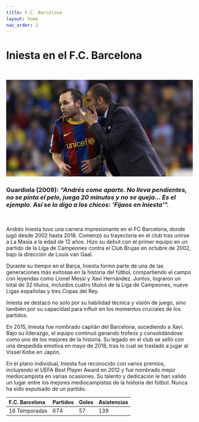 ```yaml
---
title: F.C. Barcelona
layout: home
nav_order: 2
---
```


# Iniesta en el F.C. Barcelona

<br>

![Andres Iniesta y Pep Guardiola](assets/images/iniesdola.jpg)

### Guardiola (2009): _“Andrés come aparte. No lleva pendientes, no se pinta el pelo, juega 20 minutos y no se queja... Es el ejemplo. Así se lo digo a los chicos: ‘Fijaos en Iniesta’”._

<br>

Andrés Iniesta tuvo una carrera impresionante en el FC Barcelona, donde jugó desde 2002 hasta 2018. Comenzó su trayectoria en el club tras unirse a La Masia a la edad de 12 años. Hizo su debut con el primer equipo en un partido de la Liga de Campeones contra el Club Brujas en octubre de 2002, bajo la dirección de Louis van Gaal​.

Durante su tiempo en el Barça, Iniesta formó parte de una de las generaciones más exitosas en la historia del fútbol, compartiendo el campo con leyendas como Lionel Messi y Xavi Hernández. Juntos, lograron un total de 32 títulos, incluidos cuatro títulos de la Liga de Campeones, nueve Ligas españolas y tres Copas del Rey​.

Iniesta se destacó no solo por su habilidad técnica y visión de juego, sino también por su capacidad para influir en los momentos cruciales de los partidos.

En 2015, Iniesta fue nombrado capitán del Barcelona, sucediendo a Xavi. Bajo su liderazgo, el equipo continuó ganando trofeos y consolidándose como uno de los mejores de la historia. Su legado en el club se selló con una despedida emotiva en mayo de 2018, tras lo cual se trasladó a jugar al Vissel Kobe en Japón​.

En el plano individual, Iniesta fue reconocido con varios premios, incluyendo el UEFA Best Player Award en 2012 y fue nombrado mejor mediocampista en varias ocasiones. Su talento y dedicación le han valido un lugar entre los mejores mediocampistas de la historia del fútbol​. Nunca ha sido expulsado de un partido.


| F.C. Barcelona |      Partidos     | Goles | Asistencias | 
|:---------------|:------------------|:------|:------------|
| 16 Temporadas  |        674        |  57   |     139     |
